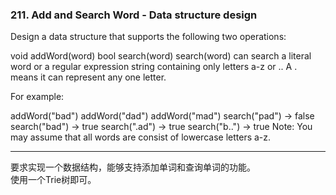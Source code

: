 ### 211. Add and Search Word - Data structure design

Design a data structure that supports the following two operations:

void addWord(word)
bool search(word)
search(word) can search a literal word or a regular expression string containing only letters a-z or .. A . means it can represent any one letter.

For example:

addWord("bad")
addWord("dad")
addWord("mad")
search("pad") -> false
search("bad") -> true
search(".ad") -> true
search("b..") -> true
Note:
You may assume that all words are consist of lowercase letters a-z.

* * *

要求实现一个数据结构，能够支持添加单词和查询单词的功能。   
使用一个Trie树即可。   


